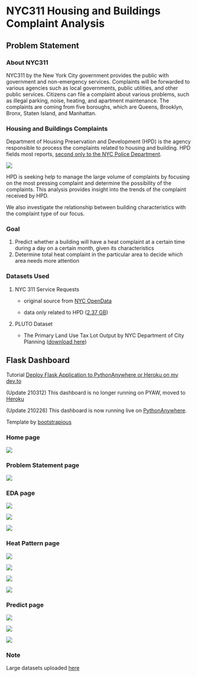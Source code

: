 # NYC311 Housing and Buildings Complaint Analysis

## Problem Statement

### About NYC311

NYC311 by the New York City government provides the public with government and non-emergency services. Complaints will be forwarded to various agencies such as local governments, public utilities, and other public services. Citizens can file a complaint about various problems, such as illegal parking, noise, heating, and apartment maintenance. The complaints are coming from five boroughs, which are Queens, Brooklyn, Bronx, Staten Island, and Manhattan.

### Housing and Buildings Complaints
Department of Housing Preservation and Development (HPD) is the agency responsible to process the complaints related to housing and building. HPD fields most reports, [second only to the NYC Police Department](https://council.nyc.gov/data/311-agency/).

![](totalcall.png)

HPD is seeking help to manage the large volume of complaints by focusing on the most pressing complaint and determine the possibility of the complaints. This analysis provides insight into the trends of the complaint received by HPD.

We also investigate the relationship between building characteristics with the complaint type of our focus.

### Goal

1. Predict whether a building will have a heat complaint at a certain time
during a day on a certain month, given its characteristics
2. Determine total heat complaint in the particular area to decide which area needs more attention

### Datasets Used

1. NYC 311 Service Requests

    - original source from [NYC OpenData](https://data.cityofnewyork.us/Social-Services/311-Service-Requests-from-2010-to-Present/erm2-nwe9)

    - data only related to HPD ([2.37 GB](https://cf-courses-data.s3.us.cloud-object-storage.appdomain.cloud/IBMDeveloperSkillsNetwork-DS0720EN-SkillsNetwork/labs/Module%201/data/311_Service_Requests_from_2010_to_Present_min.csv))

2. PLUTO Dataset
    - The Primary Land Use Tax Lot Output by NYC Department of City Planning ([download here](https://www1.nyc.gov/site/planning/data-maps/open-data/dwn-pluto-mappluto.page))

## Flask Dashboard

Tutorial [Deploy Flask Application to PythonAnywhere or Heroku on my dev.to](https://dev.to/azukacchi/deploy-flask-application-to-pythonanywhere-or-heroku-without-database-3l8i)

(Update 210312) This dashboard is no longer running on PYAW, moved to [Heroku](https://nyc311-azka.herokuapp.com/)

(Update 210226) This dashboard is now running live on [PythonAnywhere](http://azukacchi.pythonanywhere.com/).

Template by [bootstrapious](https://bootstrapious.com/p/agency-portfolio-theme) 

### Home page

![](pics/home.png)

### Problem Statement page

![](pics/problem.png)

### EDA page

![](pics/eda3.png)

![](pics/eda1.png)

![](pics/eda2.png)

### Heat Pattern page

![](pics/pattern1.png)

![](pics/pattern2.png)

![](pics/pattern3.png)

![](pics/pattern4.png)

### Predict page

![](pics/pred1.png)

![](pics/pred2.png)

![](pics/pred3.png)

### Note

Large datasets uploaded [here](https://drive.google.com/drive/folders/1wywB_cnBPbZ1pFbjTuOzlhFfQePWcr3S?usp=sharing)






